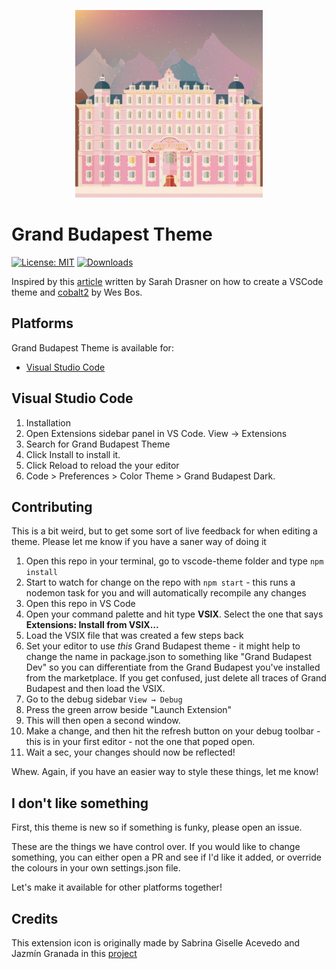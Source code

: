 <p align="center">
  <img alt="Grand Budapest Theme icon" src="https://raw.githubusercontent.com/lucbpz/grand-budapest-theme/master/vscode-theme/grand-budapest-icon.jpg" width="300" />
</p>

# Grand Budapest Theme

[![License: MIT](https://img.shields.io/badge/License-MIT-blue.svg)](https://opensource.org/licenses/MIT)
[![Downloads](https://badges.ml/dt/grand-budapest-theme)](https://badges.ml/#grand-budapest-theme)


Inspired by this [article](https://css-tricks.com/creating-a-vs-code-theme/) written by Sarah Drasner on how to create a VSCode theme and [cobalt2](https://github.com/wesbos/cobalt2) by Wes Bos.

## Platforms

Grand Budapest Theme is available for:

- [Visual Studio Code](https://marketplace.visualstudio.com/items?itemName=thislucas.grand-budapest-theme)



## Visual Studio Code

1. Installation
2. Open Extensions sidebar panel in VS Code. View → Extensions
3. Search for Grand Budapest Theme
4. Click Install to install it.
5. Click Reload to reload the your editor
6. Code > Preferences > Color Theme > Grand Budapest Dark.



## Contributing
This is a bit weird, but to get some sort of live feedback for when editing a theme. Please let me know if you have a saner way of doing it

1. Open this repo in your terminal, go to vscode-theme folder and type `npm install`
1. Start to watch for change on the repo with `npm start` - this runs a nodemon task for you and will automatically recompile any changes
1. Open this repo in VS Code
1. Open your command palette and hit type **VSIX**. Select the one that says **Extensions: Install from VSIX...**
1. Load the VSIX file that was created a few steps back
1. Set your editor to use _this_ Grand Budapest theme - it might help to change the name in package.json to something like "Grand Budapest Dev" so you can differentiate from the Grand Budapest you've installed from the marketplace. If you get confused, just delete all traces of Grand Budapest and then load the VSIX.
1. Go to the debug sidebar `View → Debug`
1. Press the green arrow beside "Launch Extension"
1. This will then open a second window.
1. Make a change, and then hit the refresh button on your debug toolbar - this is in your first editor - not the one that poped open.
1. Wait a sec, your changes should now be reflected!

Whew. Again, if you have an easier way to style these things, let me know!

## I don't like something

First, this theme is new so if something is funky, please open an issue.

These are the things we have control over. If you would like to change something, you can either open a PR and see if I'd like it added, or override the colours in your own settings.json file.

Let's make it available for other platforms together!

## Credits
This extension icon is originally made by Sabrina Giselle Acevedo and Jazmín Granada in this [project](http://portfolios.aiga.org/gallery/19044371/Titles-The-Grand-Budapest-Hotel)

